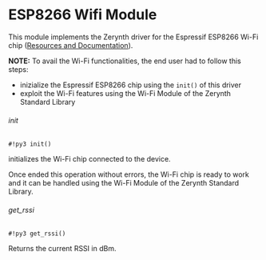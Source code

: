 # ESP8266 Wifi Module

This module implements the Zerynth driver for the Espressif ESP8266 Wi-Fi chip ([Resources and Documentation](https://espressif.com/en/products/hardware/esp8266ex/resources)).

**NOTE:** To avail the Wi-Fi functionalities, the end user had to follow this steps:
* inizialize the Espressif ESP8266 chip using the `init()` of this driver
* exploit the Wi-Fi features using the Wi-Fi Module of the Zerynth Standard Library

###### init

```#!py3 init()```

initializes the Wi-Fi chip connected to the device.

Once ended this operation without errors, the Wi-Fi chip is ready to work and it can be handled using the Wi-Fi Module of the Zerynth Standard Library.

###### get_rssi

```#!py3 get_rssi()```

Returns the current RSSI in dBm.
<!--stackedit_data:
eyJoaXN0b3J5IjpbLTE2MTQ0MzIxMzRdfQ==
-->

